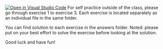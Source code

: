 [![Open in Visual Studio Code](https://classroom.github.com/assets/open-in-vscode-718a45dd9cf7e7f842a935f5ebbe5719a5e09af4491e668f4dbf3b35d5cca122.svg)](https://classroom.github.com/online_ide?assignment_repo_id=13500826&assignment_repo_type=AssignmentRepo)
For self practice outside of the class, please go through exercise 1 to exercise 3.
Each exercise is located separately as an individual file in the same folder.

You can find solution to each exercise in the answers folder.
Noted: please put on your best effort to solve the exercise before looking at the solution.

Good luck and have fun!
